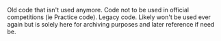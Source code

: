 Old code that isn't used anymore. Code not to be used in official competitions (ie Practice code). Legacy code. Likely won't be used ever again but is solely here for archiving purposes and later reference if need be.


